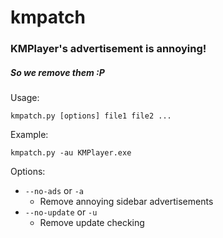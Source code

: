 # kmpatch
### KMPlayer's advertisement is annoying!
##### So we remove them :P


Usage:

`kmpatch.py [options] file1 file2 ...`

Example:

`kmpatch.py -au KMPlayer.exe`

Options:

 - `--no-ads` or `-a`
     - Remove annoying sidebar advertisements
 - `--no-update` or `-u`
     - Remove update checking
